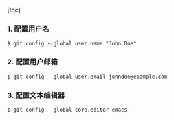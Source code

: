 [toc]

### 1. 配置用户名

```shell
$ git config --global user.name "John Doe"
```

### 2. 配置用户邮箱

```shell
$ git config --global user.email johndoe@example.com
```

### 3. 配置文本编辑器

```shell
$ git config --global core.editor emacs
```

